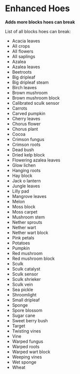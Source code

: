 # Enhanced Hoes

**Adds more blocks hoes can break**

List of all blocks hoes can break:
- Acacia leaves
- All crops
- All flowers
- All saplings
- Azalea
- Azalea leaves
- Beetroots
- Big dripleaf
- Big dripleaf steam
- Birch leaves
- Brown mushroom
- Brown mushroom block
- Calibrated sculk sensor
- Carrots
- Carved pumpkin
- Cherry leaves
- Chorus flower
- Chorus plant
- Cocoa
- Crimson fungus
- Crimson roots
- Dead bush
- Dried kelp block
- Flowering azalea leaves
- Glow lichen
- Hanging roots
- Hay block
- Jack o lantern
- Jungle leaves
- Lilly pad
- Mangrove leaves
- Melon
- Moss block
- Moss carpet
- Mushroom stem
- Nether sprouts
- Nether wart
- Nether wart block
- Pink petals
- Potatoes
- Pumpkin
- Red mushroom
- Red mushroom block
- Sculk
- Sculk catalyst
- Sculk sensor
- Sculk shrieker
- Sculk vein
- Sea pickle
- Shroomlight
- Small dripleaf
- Sponge
- Spore blossom
- Sugar cane
- Sweet berry bush
- Target
- Twisting vines
- Vine
- Warped fungus
- Warped roots
- Warped wart block
- Weeping vines
- Wet sponge
- Wheat
